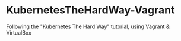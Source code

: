# KubernetesTheHardWay-Vagrant
Following the "Kubernetes The Hard Way" tutorial, using Vagrant &amp; VirtualBox
